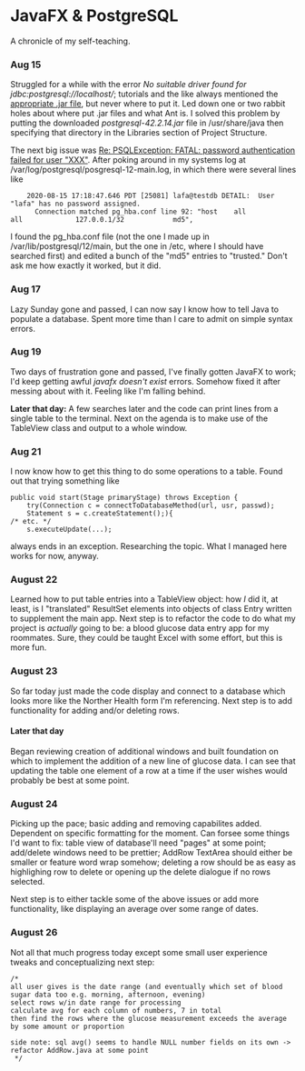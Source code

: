 # JavaFX & PostgreSQL

A chronicle of my self-teaching.

### Aug 15
Struggled for a while with the error *No suitable driver found for jdbc:postgresql://localhost/<database>*;
tutorials and the like always mentioned the [appropriate .jar file](https://jdbc.postgresql.org/), but never where to put it.
Led down one or two rabbit holes about where put .jar files and what Ant is. I solved this problem by putting the downloaded
*postgresql-42.2.14.jar* file in /usr/share/java then specifying that directory in the Libraries section of Project Structure.

The next big issue was [Re: PSQLException: FATAL: password authentication failed for user "XXX"](https://www.postgresql.org/message-id/13628.1366994290@sss.pgh.pa.us).
After poking around in my systems log at /var/log/postgresql/posgresql-12-main.log, in which there were several lines like
```
    2020-08-15 17:18:47.646 PDT [25081] lafa@testdb DETAIL:  User "lafa" has no password assigned.
	  Connection matched pg_hba.conf line 92: "host    all             all             127.0.0.1/32            md5",
```

I found the pg_hba.conf file (not the one I made up in /var/lib/postgresql/12/main, but the one in /etc, where I should have searched first) and edited a bunch
of the "md5" entries to "trusted." Don't ask me how exactly it worked, but it did.

### Aug 17
Lazy Sunday gone and passed, I can now say I know how to tell Java to populate a database.
Spent more time than I care to admit on simple syntax errors.

### Aug 19
Two days of frustration gone and passed, I've finally gotten JavaFX to work; I'd keep getting awful *javafx doesn't exist* errors. 
Somehow fixed it after messing about with it. Feeling like I'm falling behind.

**Later that day:** A few searches later and the code can print lines from a single table to the terminal.
Next on the agenda is to make use of the TableView class and output to a whole window.

### Aug 21
I now know how to get this thing to do some operations to a table.
Found out that trying something like 
```
public void start(Stage primaryStage) throws Exception {
    try(Connection c = connectToDatabaseMethod(url, usr, passwd);
    Statement s = c.createStatement();){
/* etc. */
    s.executeUpdate(...);
```
always ends in an exception. Researching the topic. 
What I managed here works for now, anyway.

### August 22
Learned how to put table entries into a TableView object:
how *I* did it, at least, is I "translated" ResultSet elements into objects of class Entry written to supplement the main app.
Next step is to refactor the code to do what my project is *actually* going to be:
a blood glucose data entry app for my roommates. Sure, they could be taught Excel with some effort, but this is more fun.

### August 23
So far today just made the code display and connect to a database which looks more like the Norther Health form I'm referencing.
Next step is to add functionality for adding and/or deleting rows.

#### Later that day
Began reviewing creation of additional windows and built foundation on which to implement the addition of a new line of glucose data.
I can see that updating the table one element of a row at a time if the user wishes would probably be best at some point.

### August 24
Picking up the pace; basic adding and removing capabilites added. Dependent on specific formatting for the moment.
Can forsee some things I'd want to fix: table view of database'll need "pages" at some point; add/delete windows need to be prettier;
AddRow TextArea should either be smaller or feature word wrap somehow; deleting a row should be as easy as highlighing row to delete
or opening up the delete dialogue if no rows selected.

Next step is to either tackle some of the above issues or add more functionality, like displaying an average over some range of dates.

### August 26
Not all that much progress today except some small user experience tweaks and conceptualizing next step:
```
/*
all user gives is the date range (and eventually which set of blood sugar data too e.g. morning, afternoon, evening)
select rows w/in date range for processing
calculate avg for each column of numbers, 7 in total
then find the rows where the glucose measurement exceeds the average by some amount or proportion

side note: sql avg() seems to handle NULL number fields on its own -> refactor AddRow.java at some point
 */
```